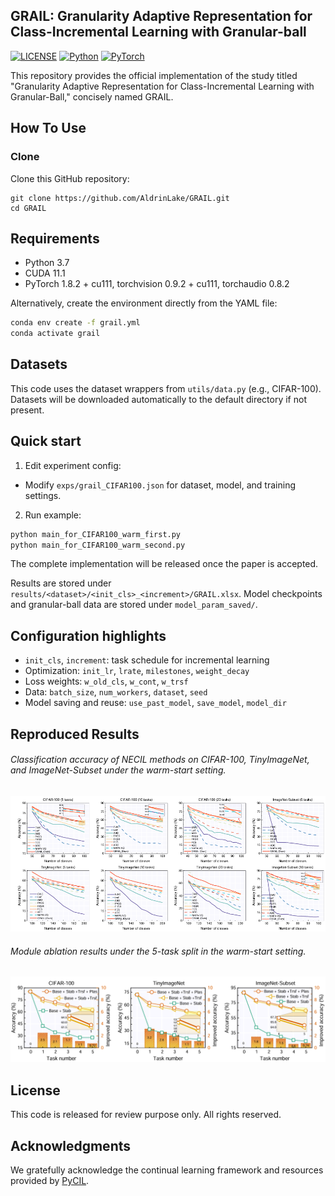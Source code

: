 ## GRAIL: Granularity Adaptive Representation for Class-Incremental Learning with Granular-ball

[![LICENSE](https://img.shields.io/badge/license-MIT-green?style=flat-square)](https://github.com/yaoyao-liu/class-incremental-learning/blob/master/LICENSE) [![Python](https://img.shields.io/badge/python-3.7-blue.svg?style=flat-square&logo=python&color=3776AB&logoColor=3776AB)](https://www.python.org/) [![PyTorch](https://img.shields.io/badge/pytorch-1.8-%237732a8?style=flat-square&logo=PyTorch&color=EE4C2C)](https://pytorch.org/)

This repository provides the official implementation of the study titled "Granularity Adaptive Representation for Class-Incremental Learning with Granular-Ball," concisely named GRAIL.

## How To Use

### Clone

Clone this GitHub repository:

```
git clone https://github.com/AldrinLake/GRAIL.git
cd GRAIL
```

## Requirements

- Python 3.7
- CUDA 11.1
- PyTorch 1.8.2 + cu111, torchvision 0.9.2 + cu111, torchaudio 0.8.2

Alternatively, create the environment directly from the YAML file:

```bash
conda env create -f grail.yml
conda activate grail
```

## Datasets

This code uses the dataset wrappers from `utils/data.py` (e.g., CIFAR-100). Datasets will be downloaded automatically to the default directory if not present.

## Quick start

1) Edit experiment config:

- Modify `exps/grail_CIFAR100.json` for dataset, model, and training settings.

2) Run example:

```bash
python main_for_CIFAR100_warm_first.py
python main_for_CIFAR100_warm_second.py
```

The complete implementation will be released once the paper is accepted.

Results are stored under `results/<dataset>/<init_cls>_<increment>/GRAIL.xlsx`. Model checkpoints and granular-ball data are stored under `model_param_saved/`.

## Configuration highlights

- `init_cls`, `increment`: task schedule for incremental learning
- Optimization: `init_lr`, `lrate`, `milestones`, `weight_decay`
- Loss weights: `w_old_cls`, `w_cont`, `w_trsf`
- Data: `batch_size`, `num_workers`, `dataset`, `seed`
- Model saving and reuse: `use_past_model`, `save_model`, `model_dir`

## Reproduced Results

###### Classification accuracy of NECIL methods on CIFAR-100, TinyImageNet,  and ImageNet-Subset under the warm-start setting.

![1757494043064](image/README/1757494043064.png)

###### Module ablation results under the 5-task split in the warm-start setting.

![1757494112149](image/README/1757494112149.png)

## License

This code is released for review purpose only. All rights reserved.

## Acknowledgments

We gratefully acknowledge the continual learning framework and resources provided by [PyCIL](https://github.com/LAMDA-CL/PyCIL).
